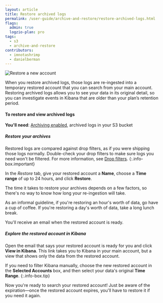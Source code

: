 ```yaml
---
layout: article
title: Restore archived logs
permalink: /user-guide/archive-and-restore/restore-archived-logs.html
flags:
  admin: true
  logzio-plan: pro
tags:
  - s3
  - archive-and-restore
contributors:
  - imnotashrimp
  - danielberman
---
```


![Restore a new account]({{site.baseurl}}/images/archive-and-restore/restored-accounts.png)

When you restore archived logs,
those logs are re-ingested into a temporary restored account
that you can search from your main account.
Restoring archived logs allows you to see your data in its original detail,
so you can investigate events in Kibana that are older than your plan’s retention period.

#### To restore and view archived logs

**You'll need**:
[Archiving enabled](https://app.logz.io/#/dashboard/tools/archive-and-restore),
archived logs in your S3 bucket

<div class="tasklist">

##### Restore your archives

Restored logs are compared against drop filters,
as if you were shipping those logs normally.
Double-check your drop filters
to make sure logs you need won't be filtered.
For more information, see [Drop filters]({{site.baseurl}}/user-guide/accounts/drop-filters/).
{:.info-box.important}

In the _Restore_ tab, give your restored account a **Name**, choose a **Time range** of up to 24 hours, and click **Restore**.

The time it takes to restore your archives depends on a few factors,
so there's no way to know how long your re-ingestion will take.

As an informal guideline, if you're restoring an hour's worth of data, go have a cup of coffee.
If you're restoring a day's worth of data, take a long lunch break.

You'll receive an email when the restored account is ready.

##### Explore the restored account in Kibana

Open the email that says your restored account is ready for you and click **View in Kibana**.
This link takes you to Kibana in your main account, but a view that shows only the data from the restored account.

If you need to filter Kibana manually,
choose the new restored account in the **Selected Accounts** box,
and then select your data's original **Time Range**.
{:.info-box.tip}

Now you're ready to search your restored account!
Just be aware of the expiration—once the restored account expires, you'll have to restore it if you need it again.

</div>
